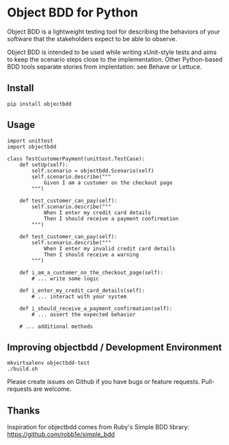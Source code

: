 # Object BDD for Python

Object BDD is a lightweight testing tool for describing the 
behaviors of your software that the stakeholders expect to 
be able to observe.

Object BDD is intended to be used while writing xUnit-style tests 
and aims to keep the scenario steps close to the implementation.
Other Python-based BDD tools separate stories from implentation: 
see Behave or Lettuce.


## Install


    pip install objectbdd


## Usage


    import unittest
    import objectbdd

    class TestCustomerPayment(unittest.TestCase):
        def setUp(self):
            self.scenario = objectbdd.Scenario(self)
            self.scenario.describe("""
                Given I am a customer on the checkout page
            """)

        def test_customer_can_pay(self):
            self.scenario.describe("""
                When I enter my credit card details
                Then I should receive a payment confirmation
            """)

        def test_customer_can_pay(self):
            self.scenario.describe("""
                When I enter my invalid credit card details
                Then I should receive a warning
            """)

        def i_am_a_customer_on_the_checkout_page(self):
            # ... write some logic

        def i_enter_my_credit_card_details(self):
            # ... interact with your system

        def i_should_receive_a_payment_confirmation(self):
            # ... assert the expected behavior

        # ... additional methods


## Improving objectbdd / Development Environment


    mkvirtualenv objectbdd-test
    ./build.sh


Please create issues on Github if you have bugs or feature requests.  Pull-requests are welcome.


## Thanks

Inspiration for objectbdd comes from Ruby's Simple BDD library:  https://github.com/robb1e/simple_bdd
